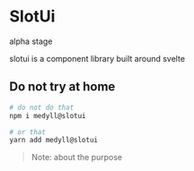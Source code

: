 # SlotUi

alpha stage 

slotui is a  component library built around svelte
## Do not try at home
 
```bash
# do not do that
npm i medyll@slotui

# or that
yarn add medyll@slotui
```

> Note: about the purpose
 